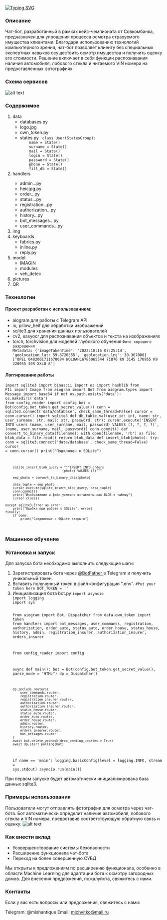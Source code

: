 [![Typing SVG](https://readme-typing-svg.herokuapp.com?font=Oswald&size=40&pause=1000&color=000000&repeat=false&random=false&width=650&height=65&lines=%D0%A7%D0%B0%D1%82-%D0%B1%D0%BE%D1%82+%D0%B4%D0%BB%D1%8F+%D0%BE%D1%81%D0%BC%D0%BE%D1%82%D1%80%D0%B0+%D1%81%D1%82%D1%80%D0%B0%D1%85%D0%BE%D0%B2%D1%8B%D1%85+%D0%BE%D0%B1%D1%8A%D0%B5%D0%BA%D1%82%D0%BE%D0%B2)](https://git.io/typing-svg)

### Описание
Чат-бот, разработанный в рамках кейс-чемпионата от Совкомбанка, предназначен для упрощения процесса осмотра страхуемого имущества клиентами. Благодаря использованию технологий компьютерного зрения, чат-бот позволяет клиенту без специальных экспертных навыков осуществить осмотр имущества и получить оценку его стоимости. Решение включает в себя функции распознавания наличия автомобиля, лобового стекла и читаемого VIN номера на предоставленных фотографиях.
### Схема сервисов
![alt text](image-3.png)
### Содержимое
<ol>
<li>data
<ul>
<li>databases.py</li>
<li>logo.jpg</li>
<li>own_token.py</li>
<li>states.py <code> class User(StatesGroup):
    name = State()
    surname = State()
    mail = State()
    login = State()
    password = State()
    phone = State()
    fill_db = State()</code></li>
</ul>
</li>
<li>handlers</li>
<ul>
<li>admin...py</li>
<li>heicjpg.py</li>
<li>order...py</li>
<li>status...py</li>
<li>registration...py</li>
<li>authorization...py</li>
<li>history...py</li>
<li>bot_messages...py</li>
<li>user_commands...py</li>
</ul>
<li>img</li>
<li>keyboards
<ul>
<li>fabrics.py</li>
<li>inline.py</li>
<li>reply.py</li>
</ul>
</li>
<li>model
<ul>
<li>IMAGIN</li>
<li>modules</li>
<li>veh_detec</li>
</ul>
</li>
<li>pictures</li>
<li>QR</li>

</ol>

### Технологии
#### Проект разработан с использованием:
<ul> 
<li> aiogram для работы с Telegram API
<li> io, pillow_heif для обработки изображений
<li> sqlite3 для хранения данных пользователей
<li> cv2, easyocr для распознавания объектов и текста на изображениях
<li> torch, torchvision для моделей глубокого обучения
<code>Фото хорошего разрешения
Metadata: {'imageTakenTime': '2023:10:15 07:25:14', 'geolocation_lat: 59.8720555', 'geolocation_lng': 30.367008}
['OPEL 0482001711670094 WOLOAHL6785065544 71870 K9 3145 170955 K9 220955 20R XXL0 8']</code>
</ul>

#### Логгирование работы
<code>import sqlite3
import binascii
import os
import hashlib
from PIL import Image
from aiogram import Bot
from aiogram.types import Message
import base64
if not os.path.exists('data'):
    os.makedirs('data')
from config_reader import config
bot = Bot(config.bot_token.get_secret_value())
conn = sqlite3.connect('data/database', check_same_thread=False)
cursor = conn.cursor()
import sqlite3
def db_table_val(user_id: int, name: str, user_surname: str, mail: str, password: str):
    cursor.execute('INSERT INTO users (name, user_surname, mail, password) VALUES (?, ?, ?, ?)',
                   (name, user_surname, mail, password))
    conn.commit()
def convert_to_binary_data(filename):
    with open(filename, 'rb') as file:
        blob_data = file.read()
    return blob_data
def insert_blob(photo):
    try:
        conn = sqlite3.connect('data/database', check_same_thread=False)
        cursor = conn.cursor()
        print("Подключен к SQLite")
        
        sqlite_insert_blob_query = """INSERT INTO orders
                                  (photo) VALUES (?)"""

        emp_photo = convert_to_binary_data(photo)

        data_tuple = emp_photo
        cursor.execute(sqlite_insert_blob_query, data_tuple)
        conn.commit()
        print("Изображение и файл успешно вставлены как BLOB в таблиу")
        cursor.close()

    except sqlite3.Error as error:
        print("Ошибка при работе с SQLite", error)
    finally:
        if conn:
            print("Соединение с SQLite закрыто")
</code>

### Машинное обучение

### Установка и запуск
Для запуска бота необходимо выполнить следующие шаги:

<ol>
<li> Зарегистрировать бота через <a href = 'https://t.me/BotFather'>@BotFather </a> в Telegram и получить уникальный токен. </li>
<li> Вставить полученный токен в файл конфигурации ".env". 
<code>#Put your token here BOT_TOKEN = ''</code>
</li>
<li> Инициализация бота bot.py <code>import asyncio
import logging
import sys

from aiogram import Bot, Dispatcher
from data.own_token import token
from handlers import bot_messages, user_commands, registration, authorization, order_auto, status_auto, order_house, status_house, history, admin, registration_insurer, authorization_insurer, orders_insurer

from config_reader import config

async def main():
    bot = Bot(config.bot_token.get_secret_value(), parse_mode = "HTML")
    dp = Dispatcher()

    dp.include_routers(
        user_commands.router,
        registration.router,
        registration_insurer.router,
        authorization.router,
        authorization_insurer.router,
        status_house.router,
        status_auto.router,
        order_auto.router,
        order_house.router,
        admin.router,
        history.router,
        orders_insurer.router,
        bot_messages.router
    )
    await bot.delete_webhook(drop_pending_updates = True)
    await dp.start_polling(bot)

if name == 'main':
    logging.basicConfig(level = logging.INFO, stream = sys.stdout)
    asyncio.run(main())</code> </li>
</ol>


При первом запуске будет автоматически инициализирована база данных sqlite3.


### Примеры использования
Пользователи могут отправлять фотографии для осмотра через чат-бота. Бот автоматически определит наличие автомобиля, лобового стекла и VIN номера, предоставив соответствующую обратную связь и оценку.
![alt text](image-2.png)

### Как внести вклад
<ul>
<li>Усовершенствование системы безопасности</li>
<li>Расширение функционала чат-бота</li>
<li>Переход на более совершенную СУБД</li>
</ul>
Мы открыты к предложениям по расширению функционала, особенно в области Machine Learning для адаптации бота к осмотру загородных домов. Для внесения предложений, пожалуйста, свяжитесь с нами.

### Контакты
Если у вас есть вопросы или предложения, свяжитесь с нами:

Telegram: @mishantique
Email: michvitko@mail.ru
